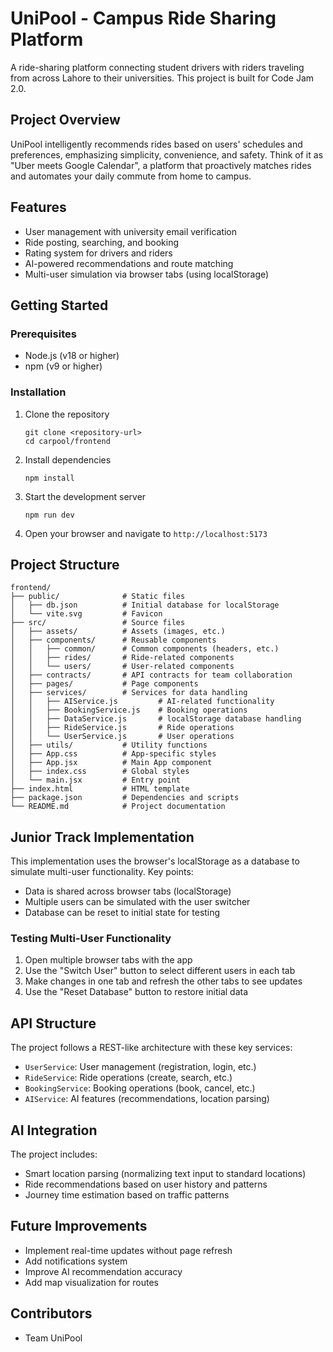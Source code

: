 # UniPool - Campus Ride Sharing Platform

A ride-sharing platform connecting student drivers with riders traveling from across Lahore to their universities. This project is built for Code Jam 2.0.

## Project Overview

UniPool intelligently recommends rides based on users' schedules and preferences, emphasizing simplicity, convenience, and safety. Think of it as "Uber meets Google Calendar", a platform that proactively matches rides and automates your daily commute from home to campus.

## Features

- User management with university email verification
- Ride posting, searching, and booking
- Rating system for drivers and riders
- AI-powered recommendations and route matching
- Multi-user simulation via browser tabs (using localStorage)

## Getting Started

### Prerequisites

- Node.js (v18 or higher)
- npm (v9 or higher)

### Installation

1. Clone the repository

   ```
   git clone <repository-url>
   cd carpool/frontend
   ```

2. Install dependencies

   ```
   npm install
   ```

3. Start the development server

   ```
   npm run dev
   ```

4. Open your browser and navigate to `http://localhost:5173`

## Project Structure

```
frontend/
├── public/              # Static files
│   ├── db.json          # Initial database for localStorage
│   └── vite.svg         # Favicon
├── src/                 # Source files
│   ├── assets/          # Assets (images, etc.)
│   ├── components/      # Reusable components
│   │   ├── common/      # Common components (headers, etc.)
│   │   ├── rides/       # Ride-related components
│   │   └── users/       # User-related components
│   ├── contracts/       # API contracts for team collaboration
│   ├── pages/           # Page components
│   ├── services/        # Services for data handling
│   │   ├── AIService.js         # AI-related functionality
│   │   ├── BookingService.js    # Booking operations
│   │   ├── DataService.js       # localStorage database handling
│   │   ├── RideService.js       # Ride operations
│   │   └── UserService.js       # User operations
│   ├── utils/           # Utility functions
│   ├── App.css          # App-specific styles
│   ├── App.jsx          # Main App component
│   ├── index.css        # Global styles
│   └── main.jsx         # Entry point
├── index.html           # HTML template
├── package.json         # Dependencies and scripts
└── README.md            # Project documentation
```

## Junior Track Implementation

This implementation uses the browser's localStorage as a database to simulate multi-user functionality. Key points:

- Data is shared across browser tabs (localStorage)
- Multiple users can be simulated with the user switcher
- Database can be reset to initial state for testing

### Testing Multi-User Functionality

1. Open multiple browser tabs with the app
2. Use the "Switch User" button to select different users in each tab
3. Make changes in one tab and refresh the other tabs to see updates
4. Use the "Reset Database" button to restore initial data

## API Structure

The project follows a REST-like architecture with these key services:

- `UserService`: User management (registration, login, etc.)
- `RideService`: Ride operations (create, search, etc.)
- `BookingService`: Booking operations (book, cancel, etc.)
- `AIService`: AI features (recommendations, location parsing)

## AI Integration

The project includes:

- Smart location parsing (normalizing text input to standard locations)
- Ride recommendations based on user history and patterns
- Journey time estimation based on traffic patterns

## Future Improvements

- Implement real-time updates without page refresh
- Add notifications system
- Improve AI recommendation accuracy
- Add map visualization for routes

## Contributors

- Team UniPool
